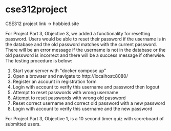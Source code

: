 # cse312project
CSE312 project link -> hobbied.site


For Project Part 3, Objective 3, we added a functionality for resetting password. Users would be able to reset their password if the username is in the database and the old password matches with the current password.
There will be an error message if the username is not in the database or the old password is incorrect and there will be a success message if otherwise. 
The testing procedure is below:

1) Start your server with "docker compose up"
2) Open a browser and navigate to http://localhost:8080/
3) Register an account in registration form
4) Login with account to verify this username and password then logout
5) Attempt to reset passwords with wrong username
7) Attempt to reset passwords with wrong old password
8) Reset correct username and correct old password with a new password
9) Login with account to verify this username and the new password

For Project Part 3, Objective 1, is a 10 second timer quiz with scoreboard of submitted users.